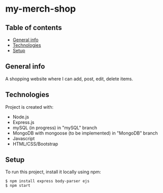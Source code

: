 # my-merch-shop
## Table of contents
* [General info](#general-info)
* [Technologies](#technologies)
* [Setup](#setup)

## General info
A shopping website where I can add, post, edit, delete items. 
	
## Technologies
Project is created with:
* Node.js
* Express.js
* mySQL (in progress) in "mySQL" branch
* MongoDB with mongoose (to be implemented) in "MongoDB" branch
* Javascript
* HTML/CSS/Bootstrap
	
## Setup
To run this project, install it locally using npm:

```
$ npm install express body-parser ejs
$ npm start
```
